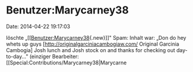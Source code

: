 Benutzer:Marycarney38
=====================

Date: 2014-04-22 19:17:03

löschte
„\[\[[Benutzer:Marycarney38](http://www.yacy-websearch.net/wiki/index.php?title=Benutzer:Marycarney38&action=edit&redlink=1 "Benutzer:Marycarney38 (Seite nicht vorhanden)"){.new}\]\]"
Spam: Inhalt war: „Don do hey whets up guys
\[http://originalgarciniacambogiaw.com/ Original Garcinia Cambogia\]
Josh lunch and Josh stock on and thanks for checking out day-to-day..."
(einziger Bearbeiter: \[\[Special:Contributions/Marycarney38\|Marycarne
